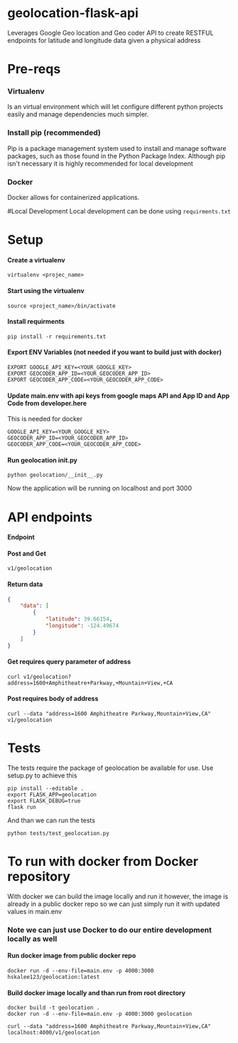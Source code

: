 # geolocation-flask-api
Leverages Google Geo location and Geo coder API to create RESTFUL endpoints for latitude and longitude data given a physical address

# Pre-reqs
### Virtualenv
Is an virtual environment which will let configure different python projects easily and manage dependencies much simpler.

### Install pip (recommended)
Pip is a package management system used to install and manage software packages, such as those found in the Python Package Index.
Although pip isn't necessary it is highly recommended for local development

### Docker
Docker allows for containerized applications.

#Local Development
Local development can be done using ```requirments.txt```
# Setup
#### Create a virtualenv
```virtualenv <projec_name>```

#### Start using the virtualenv
```source <project_name>/bin/activate```

#### Install requirments
```pip install -r requirements.txt```

#### Export ENV Variables (not needed if you want to build just with docker)
```
EXPORT GOOGLE_API_KEY=<YOUR_GOOGLE_KEY>
EXPORT GEOCODER_APP_ID=<YOUR_GEOCODER_APP_ID>
EXPORT GEOCODER_APP_CODE=<YOUR_GEOCODER_APP_CODE>
```

#### Update main.env with api keys from google maps API and App ID and App Code from developer.here
This is needed for docker
```
GOOGLE_API_KEY=<YOUR_GOOGLE_KEY>
GEOCODER_APP_ID=<YOUR_GEOCODER_APP_ID>
GEOCODER_APP_CODE=<YOUR_GEOCODER_APP_CODE>
```

#### Run geolocation __init__.py
```python geolocation/__init__.py```


Now the application will be running on localhost and port 3000

# API endpoints
#### Endpoint
#### Post and Get
```v1/geolocation```

#### Return data
```json
{
    "data": [
        {
            "latitude": 39.66154,
            "longitude": -124.49674
        }
    ]
}
```

#### Get requires query parameter of address
```
curl v1/geolocation?address=1600+Amphitheatre+Parkway,+Mountain+View,+CA
```

#### Post requires body of address
```
curl --data "address=1600 Amphitheatre Parkway,Mountain+View,CA" v1/geolocation
```

# Tests
The tests require the package of geolocation be available for use. Use setup.py to achieve this
```
pip install --editable .
export FLASK_APP=geolocation
export FLASK_DEBUG=true
flask run
```
And than we can run the tests
```
python tests/test_geolocation.py 
```

# To run with docker from Docker repository
With docker we can build the image locally and run it however, the image is already in a public docker repo so we 
can just simply run it with updated values in main.env
### Note we can just use Docker to do our entire development locally as well

#### Run docker image from public docker repo
```docker run -d --env-file=main.env -p 4000:3000 hskalee123/geolocation:latest```

#### Build docker image locally and than run from root directory
```
docker build -t geolocation .
docker run -d --env-file=main.env -p 4000:3000 geolocation
```

```
curl --data "address=1600 Amphitheatre Parkway,Mountain+View,CA" localhost:4000/v1/geolocation
```
